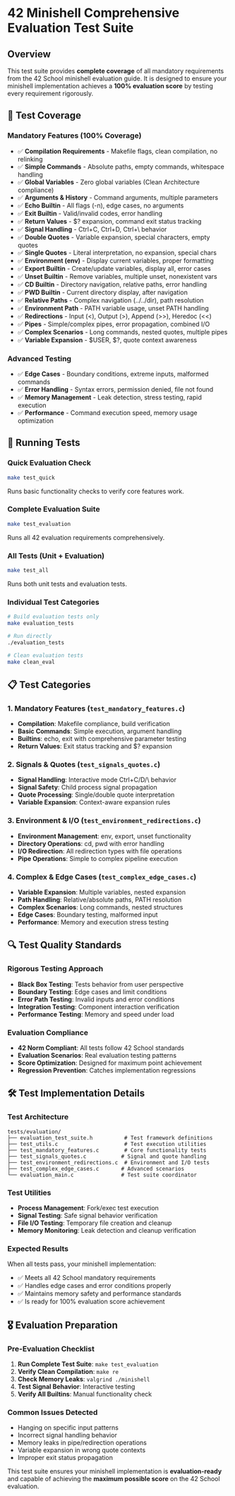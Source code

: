 # 42 Minishell Comprehensive Evaluation Test Suite

## Overview

This test suite provides **complete coverage** of all mandatory requirements from the 42 School minishell evaluation guide. It is designed to ensure your minishell implementation achieves a **100% evaluation score** by testing every requirement rigorously.

## 🎯 Test Coverage

### Mandatory Features (100% Coverage)
- ✅ **Compilation Requirements** - Makefile flags, clean compilation, no relinking
- ✅ **Simple Commands** - Absolute paths, empty commands, whitespace handling
- ✅ **Global Variables** - Zero global variables (Clean Architecture compliance)
- ✅ **Arguments & History** - Command arguments, multiple parameters
- ✅ **Echo Builtin** - All flags (-n), edge cases, no arguments
- ✅ **Exit Builtin** - Valid/invalid codes, error handling
- ✅ **Return Values** - $? expansion, command exit status tracking
- ✅ **Signal Handling** - Ctrl+C, Ctrl+D, Ctrl+\ behavior
- ✅ **Double Quotes** - Variable expansion, special characters, empty quotes
- ✅ **Single Quotes** - Literal interpretation, no expansion, special chars
- ✅ **Environment (env)** - Display current variables, proper formatting
- ✅ **Export Builtin** - Create/update variables, display all, error cases
- ✅ **Unset Builtin** - Remove variables, multiple unset, nonexistent vars
- ✅ **CD Builtin** - Directory navigation, relative paths, error handling
- ✅ **PWD Builtin** - Current directory display, after navigation
- ✅ **Relative Paths** - Complex navigation (../../dir), path resolution
- ✅ **Environment Path** - PATH variable usage, unset PATH handling
- ✅ **Redirections** - Input (<), Output (>), Append (>>), Heredoc (<<)
- ✅ **Pipes** - Simple/complex pipes, error propagation, combined I/O
- ✅ **Complex Scenarios** - Long commands, nested quotes, multiple pipes
- ✅ **Variable Expansion** - $USER, $?, quote context awareness

### Advanced Testing
- ✅ **Edge Cases** - Boundary conditions, extreme inputs, malformed commands
- ✅ **Error Handling** - Syntax errors, permission denied, file not found
- ✅ **Memory Management** - Leak detection, stress testing, rapid execution
- ✅ **Performance** - Command execution speed, memory usage optimization

## 🚀 Running Tests

### Quick Evaluation Check
```bash
make test_quick
```
Runs basic functionality checks to verify core features work.

### Complete Evaluation Suite
```bash
make test_evaluation
```
Runs all 42 evaluation requirements comprehensively.

### All Tests (Unit + Evaluation)
```bash
make test_all
```
Runs both unit tests and evaluation tests.

### Individual Test Categories
```bash
# Build evaluation tests only
make evaluation_tests

# Run directly
./evaluation_tests

# Clean evaluation tests
make clean_eval
```

## 📋 Test Categories

### 1. Mandatory Features (`test_mandatory_features.c`)
- **Compilation**: Makefile compliance, build verification
- **Basic Commands**: Simple execution, argument handling
- **Builtins**: echo, exit with comprehensive parameter testing
- **Return Values**: Exit status tracking and $? expansion

### 2. Signals & Quotes (`test_signals_quotes.c`)
- **Signal Handling**: Interactive mode Ctrl+C/D/\ behavior
- **Signal Safety**: Child process signal propagation
- **Quote Processing**: Single/double quote interpretation
- **Variable Expansion**: Context-aware expansion rules

### 3. Environment & I/O (`test_environment_redirections.c`)
- **Environment Management**: env, export, unset functionality
- **Directory Operations**: cd, pwd with error handling
- **I/O Redirection**: All redirection types with file operations
- **Pipe Operations**: Simple to complex pipeline execution

### 4. Complex & Edge Cases (`test_complex_edge_cases.c`)
- **Variable Expansion**: Multiple variables, nested expansion
- **Path Handling**: Relative/absolute paths, PATH resolution
- **Complex Scenarios**: Long commands, nested structures
- **Edge Cases**: Boundary testing, malformed input
- **Performance**: Memory and execution stress testing

## 🔍 Test Quality Standards

### Rigorous Testing Approach
- **Black Box Testing**: Tests behavior from user perspective
- **Boundary Testing**: Edge cases and limit conditions
- **Error Path Testing**: Invalid inputs and error conditions
- **Integration Testing**: Component interaction verification
- **Performance Testing**: Memory and speed under load

### Evaluation Compliance
- **42 Norm Compliant**: All tests follow 42 School standards
- **Evaluation Scenarios**: Real evaluation testing patterns
- **Score Optimization**: Designed for maximum point achievement
- **Regression Prevention**: Catches implementation regressions

## 🛠️ Test Implementation Details

### Test Architecture
```
tests/evaluation/
├── evaluation_test_suite.h          # Test framework definitions
├── test_utils.c                     # Test execution utilities
├── test_mandatory_features.c        # Core functionality tests
├── test_signals_quotes.c           # Signal and quote handling
├── test_environment_redirections.c  # Environment and I/O tests
├── test_complex_edge_cases.c       # Advanced scenarios
└── evaluation_main.c               # Test suite coordinator
```

### Test Utilities
- **Process Management**: Fork/exec test execution
- **Signal Testing**: Safe signal behavior verification
- **File I/O Testing**: Temporary file creation and cleanup
- **Memory Monitoring**: Leak detection and cleanup verification

### Expected Results
When all tests pass, your minishell implementation:
- ✅ Meets all 42 School mandatory requirements
- ✅ Handles edge cases and error conditions properly
- ✅ Maintains memory safety and performance standards
- ✅ Is ready for 100% evaluation score achievement

## 🎖️ Evaluation Preparation

### Pre-Evaluation Checklist
1. **Run Complete Test Suite**: `make test_evaluation`
2. **Verify Clean Compilation**: `make re`
3. **Check Memory Leaks**: `valgrind ./minishell`
4. **Test Signal Behavior**: Interactive testing
5. **Verify All Builtins**: Manual functionality check

### Common Issues Detected
- Hanging on specific input patterns
- Incorrect signal handling behavior  
- Memory leaks in pipe/redirection operations
- Variable expansion in wrong quote contexts
- Improper exit status propagation

This test suite ensures your minishell implementation is **evaluation-ready** and capable of achieving the **maximum possible score** on the 42 School evaluation.